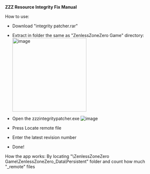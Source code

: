 **ZZZ Resource Integrity Fix Manual**

How to use:
- Download "integrity patcher.rar"
- Extract in folder the same as "ZenlessZoneZero Game" directory:
  <img width="242" alt="image" src="https://github.com/user-attachments/assets/bbf66219-eadf-4fac-ba0c-014be9bc45e7">
  
- Open the zzzintegritypatcher.exe
  ![image](https://github.com/user-attachments/assets/a3c2ffdf-90b1-4212-b096-50da04dd0bb6)
  
- Press Locate remote file
- Enter the latest revision number
- Done!

How the app works:
By locating "\ZenlessZoneZero Game\ZenlessZoneZero_Data\Persistent" folder and count how much "_remote" files

